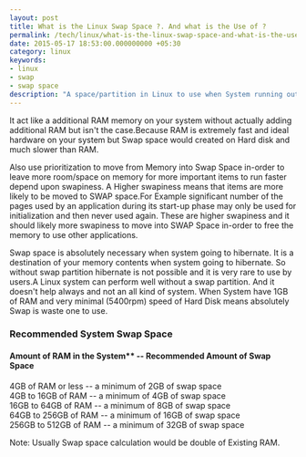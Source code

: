 ```yaml
---
layout: post
title: What is the Linux Swap Space ?. And what is the Use of ?
permalink: /tech/linux/what-is-the-linux-swap-space-and-what-is-the-use-of/
date: 2015-05-17 18:53:00.000000000 +05:30
category: linux
keywords: 
- linux
- swap
- swap space
description: "A space/partition in Linux to use when System running out of RAM(Random Access Memory) Memory. If the System RAM memory is full and then inactive pages in memory moved into swap space to run the program parallel without interrupting.It can help system to run the program for additional RAM Memory when RAM memory fully utilized but not an replacement of RAM Memory"
---
```


It act like a additional RAM memory on your system without actually adding additional RAM but isn't the case.Because RAM is extremely fast and ideal hardware on your system but Swap space would created on Hard disk and much slower than RAM.  
  
Also use prioritization to move from Memory into Swap Space in-order to leave more room/space on memory for more important items to run faster depend upon swapiness. A Higher swapiness means that items are more likely to be moved to SWAP space.For Example significant number of the pages used by an application during its start-up phase may only be used for initialization and then never used again. These are higher swapiness and it should likely more swapiness to move into SWAP Space in-order to free the memory to use other applications.  
  
Swap space is absolutely necessary when system going to hibernate. It is a destination of your memory contents when system going to hibernate. So without swap partition hibernate is not possible and it is very rare to use by users.A Linux system can perform well without a swap partition. And it doesn't help always and not an all kind of system. When System have 1GB of RAM and very minimal (5400rpm) speed of Hard Disk means absolutely Swap is waste one to use.  

  
### Recommended System Swap Space  
#### Amount of RAM in the System** -- Recommended Amount of Swap Space 

4GB of RAM or less -- a minimum of 2GB of swap space  
4GB to 16GB of RAM -- a minimum of 4GB of swap space  
16GB to 64GB of RAM -- a minimum of 8GB of swap space  
64GB to 256GB of RAM -- a minimum of 16GB of swap space  
256GB to 512GB of RAM -- a minimum of 32GB of swap space  
  
Note: Usually Swap space calculation would be double of Existing RAM.